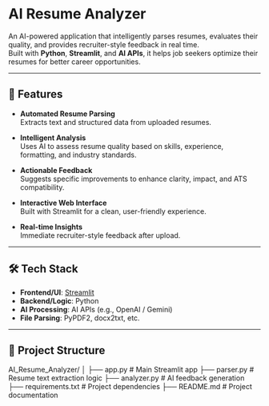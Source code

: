 # AI Resume Analyzer

An AI-powered application that intelligently parses resumes, evaluates their quality, and provides recruiter-style feedback in real time.  
Built with **Python**, **Streamlit**, and **AI APIs**, it helps job seekers optimize their resumes for better career opportunities.

---

## 🚀 Features

- **Automated Resume Parsing**  
  Extracts text and structured data from uploaded resumes.

- **Intelligent Analysis**  
  Uses AI to assess resume quality based on skills, experience, formatting, and industry standards.

- **Actionable Feedback**  
  Suggests specific improvements to enhance clarity, impact, and ATS compatibility.

- **Interactive Web Interface**  
  Built with Streamlit for a clean, user-friendly experience.

- **Real-time Insights**  
  Immediate recruiter-style feedback after upload.

---

## 🛠 Tech Stack

- **Frontend/UI**: [Streamlit](https://streamlit.io/)  
- **Backend/Logic**: Python  
- **AI Processing**: AI APIs (e.g., OpenAI / Gemini)  
- **File Parsing**: PyPDF2, docx2txt, etc.  

---

## 📂 Project Structure



AI_Resume_Analyzer/
│
├── app.py # Main Streamlit app
├── parser.py # Resume text extraction logic
├── analyzer.py # AI feedback generation
├── requirements.txt # Project dependencies
├── README.md # Project documentation

  
